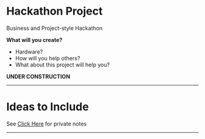 # Hackathon Project
Business and Project-style Hackathon

**What will you create?**
- Hardware?
- How will you help others?
- What about this project will help you?

**UNDER CONSTRUCTION**

---

# Ideas to Include

See <a href="https://github.com/MercersKitchen/Hackathon-Building-a-Project">Click Here</a> for private notes

---
